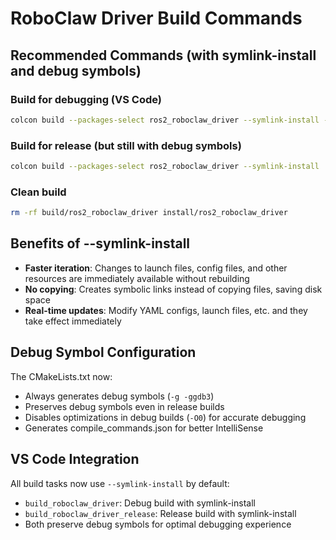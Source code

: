 # RoboClaw Driver Build Commands

## Recommended Commands (with symlink-install and debug symbols)

### Build for debugging (VS Code)
```bash
colcon build --packages-select ros2_roboclaw_driver --symlink-install --cmake-args -DCMAKE_BUILD_TYPE=Debug -DCMAKE_EXPORT_COMPILE_COMMANDS=ON
```

### Build for release (but still with debug symbols)
```bash
colcon build --packages-select ros2_roboclaw_driver --symlink-install
```

### Clean build
```bash
rm -rf build/ros2_roboclaw_driver install/ros2_roboclaw_driver
```

## Benefits of --symlink-install

- **Faster iteration**: Changes to launch files, config files, and other resources are immediately available without rebuilding
- **No copying**: Creates symbolic links instead of copying files, saving disk space
- **Real-time updates**: Modify YAML configs, launch files, etc. and they take effect immediately

## Debug Symbol Configuration

The CMakeLists.txt now:
- Always generates debug symbols (`-g -ggdb3`)
- Preserves debug symbols even in release builds
- Disables optimizations in debug builds (`-O0`) for accurate debugging
- Generates compile_commands.json for better IntelliSense

## VS Code Integration

All build tasks now use `--symlink-install` by default:
- `build_roboclaw_driver`: Debug build with symlink-install
- `build_roboclaw_driver_release`: Release build with symlink-install
- Both preserve debug symbols for optimal debugging experience

